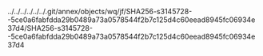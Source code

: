 ../../../../../../.git/annex/objects/wq/jf/SHA256-s3145728--5ce0a6fabfdda29b0489a73a0578544f2b7c125d4c60eead8945fc06934e37d4/SHA256-s3145728--5ce0a6fabfdda29b0489a73a0578544f2b7c125d4c60eead8945fc06934e37d4